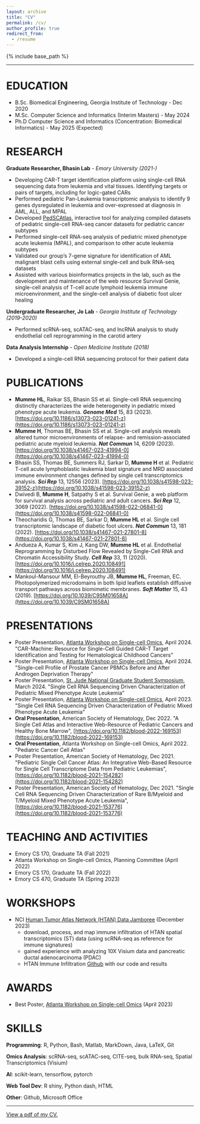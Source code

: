 ```yaml
---
layout: archive
title: "CV"
permalink: /cv/
author_profile: true
redirect_from:
  - /resume
---
```


{% include base_path %}

----------------

EDUCATION
======
* B.Sc. Biomedical Engineering, Georgia Institute of Technology - Dec 2020
* M.Sc. Computer Science and Informatics (Interim Masters) - May 2024
* Ph.D Computer Science and Informatics (Concentration: Biomedical Informatics) - May 2025 (Expected)

RESEARCH
======
**Graduate Researcher, Bhasin Lab** - *Emory University (2021-)*
* Developing CAR-T target identification platform using single-cell RNA sequencing data from leukemia and vital tissues. Identifying targets or pairs of targets, including for logic-gated CARs
* Performed pediatric Pan-Leukemia transcriptomic analysis to identify 9 genes dysregulated in leukemia and over-expressed at diagnosis in AML, ALL, and MPAL
* Developed [PedSCAtlas](https://bhasinlab.bmi.emory.edu/PediatricSCAtlas/), interactive tool for analyzing compiled datasets of pediatric single-cell RNA-seq cancer datasets for pediatric cancer subtypes
* Performed single-cell RNA-seq analysis of pediatric mixed phenotype acute leukemia (MPAL), and comparison to other acute leukemia subtypes
* Validated our group’s 7-gene signature for identification of AML malignant blast cells using external single-cell and bulk RNA-seq datasets
* Assisted with various bioinformatics projects in the lab, such as the development and maintenance of the web resource Survival Genie, single-cell analysis of T-cell acute lymphoid leukemia immune microenvironment, and the single-cell analysis of diabetic foot ulcer healing

**Undergraduate Researcher, Jo Lab** - *Georgia Institute of Technology (2019-2020)*
* Performed scRNA-seq, scATAC-seq, and lncRNA analysis to study endothelial cell reprogramming in the carotid artery

**Data Analysis Internship** - *Open Medicine Institute (2018)*
* Developed a single-cell RNA sequencing protocol for their patient data
  
PUBLICATIONS
======
* **Mumme HL**, Raikar SS, Bhasin SS et al. Single-cell RNA sequencing distinctly characterizes the wide heterogeneity in pediatric mixed phenotype acute leukemia. ***Genome Med*** 15, 83 (2023). [https://doi.org/10.1186/s13073-023-01241-z](https://doi.org/10.1186/s13073-023-01241-z)
* **Mumme H**, Thomas BE, Bhasin SS et al. Single-cell analysis reveals altered tumor microenvironments of relapse- and remission-associated pediatric acute myeloid leukemia. ***Nat Commun*** 14, 6209 (2023).
[https://doi.org/10.1038/s41467-023-41994-0](https://doi.org/10.1038/s41467-023-41994-0)
* Bhasin SS, Thomas BE, Summers RJ, Sarkar D, **Mumme H** et al. Pediatric T-cell acute lymphoblastic leukemia blast signature and MRD associated immune environment changes defined by single cell transcriptomics analysis. ***Sci Rep*** 13, 12556 (2023). [https://doi.org/10.1038/s41598-023-39152-z](https://doi.org/10.1038/s41598-023-39152-z)
* Dwivedi B, **Mumme H**, Satpathy S et al. Survival Genie, a web platform for survival analysis across pediatric and adult cancers. ***Sci Rep*** 12, 3069 (2022). [https://doi.org/10.1038/s41598-022-06841-0](https://doi.org/10.1038/s41598-022-06841-0)
* Theocharidis G, Thomas BE, Sarkar D, **Mumme HL** et al. Single cell transcriptomic landscape of diabetic foot ulcers. ***Nat Commun*** 13, 181 (2022). [https://doi.org/10.1038/s41467-021-27801-8](https://doi.org/10.1038/s41467-021-27801-8)
* Andueza A, Kumar S, Kim J, Kang DW, **Mumme HL** et al. Endothelial Reprogramming by Disturbed Flow Revealed by Single-Cell RNA and Chromatin Accessibility Study. ***Cell Rep*** 33, 11 (2020). [https://doi.org/10.1016/j.celrep.2020.108491](https://doi.org/10.1016/j.celrep.2020.108491)
* Mankoul-Mansour MM, El-Beyrouthy JB, **Mumme HL**, Freeman, EC. Photopolymerized microdomains in both lipid leaflets establish diffusive transport pathways across biomimetic membranes. ***Soft Matter*** 15, 43
(2019). [https://doi.org/10.1039/C9SM01658A](https://doi.org/10.1039/C9SM01658A)

PRESENTATIONS
======
* Poster Presentation, [Atlanta Workshop on Single-cell Omics](https://research.gatech.edu/data/events/awsom), April 2024. "CAR-Machine: Resource for Single-Cell Guided CAR-T Target Identification and Testing for Hematological Childhood Cancers"
* Poster Presentation, [Atlanta Workshop on Single-cell Omics](https://research.gatech.edu/data/events/awsom), April 2024. "Single-cell Profile of Prostate Cancer PBMCs Before and After Androgen Deprivation Therapy"
* Poster Presentation, [St. Jude National Graduate Student Symposium](https://www.stjude.org/education-training/predoctoral-training/graduate-students/national-graduate-student-symposium-ngss.html), March 2024. "Single Cell RNA Sequencing Driven Characterization of Pediatric Mixed Phenotype Acute Leukemia"
* Poster Presentation, [Atlanta Workshop on Single-cell Omics](https://research.gatech.edu/data/events/awsom), April 2023. "Single Cell RNA Sequencing Driven Characterization of Pediatric Mixed Phenotype Acute Leukemia"
* **Oral Presentation**, American Society of Hematology, Dec 2022. "A Single Cell Atlas and Interactive Web-Resource of Pediatric Cancers and Healthy Bone Marrow", [https://doi.org/10.1182/blood-2022-169153](https://doi.org/10.1182/blood-2022-169153)
* **Oral Presentation**, Atlanta Workshop on Single-cell Omics, April 2022. "Pediatric Cancer Cell Atlas"
* Poster Presentation, American Society of Hematology, Dec 2021. "Pediatric Single Cell Cancer Atlas: An Integrative Web-Based Resource for Single Cell Transcriptome Data from Pediatric Leukemias",
[https://doi.org/10.1182/blood-2021-154282](https://doi.org/10.1182/blood-2021-154282)
* Poster Presentation, American Society of Hematology, Dec 2021. "Single Cell RNA Sequencing Driven Characterization of Rare B/Myeloid and T/Myeloid Mixed Phenotype Acute Leukemia",
[https://doi.org/10.1182/blood-2021-153776](https://doi.org/10.1182/blood-2021-153776)
  
TEACHING AND ACTIVITIES
======
* Emory CS 170, Graduate TA (Fall 2021)
* Atlanta Workshop on Single-cell Omics, Planning Committee (April 2022)
* Emory CS 170, Graduate TA (Fall 2022)
* Emory CS 470, Graduate TA (Spring 2023)

WORKSHOPS
======
* NCI [Human Tumor Atlas Network (HTAN) Data Jamboree](https://humantumoratlas.org/jamboree) (December 2023)
  * download, process, and map immune infiltration of HTAN spatial transcriptomics (ST) data (using scRNA-seq as reference for immune signatures)
  * gained experience with analyzing 10X Visium data and pancreatic ductal adenocarcinoma (PDAC)
  * HTAN Immune Infiltration [Github](https://github.com/NCI-HTAN-Jamborees/Immune-infiltration) with our code and results

AWARDS
======
* Best Poster, [Atlanta Workshop on Single-cell Omics](https://research.gatech.edu/data/events/awsom) (April 2023)

SKILLS
======
**Programming**: R, Python, Bash, Matlab, MarkDown, Java, LaTeX, Git

**Omics Analysis**: scRNA-seq, scATAC-seq, CITE-seq, bulk RNA-seq, Spatial Transcriptomics (Visium)

**AI**: scikit-learn, tensorflow, pytorch

**Web Tool Dev**: R shiny, Python dash, HTML

**Other**: Github, Microsoft Office

-------------------

<a href="https://github.com/hmumme/hmumme.github.io/blob/fd47b1885c1ef0d70ffb42f01c59b65d76e2683b/files/cv_hopemumme.pdf">View a pdf of my CV.</a>

